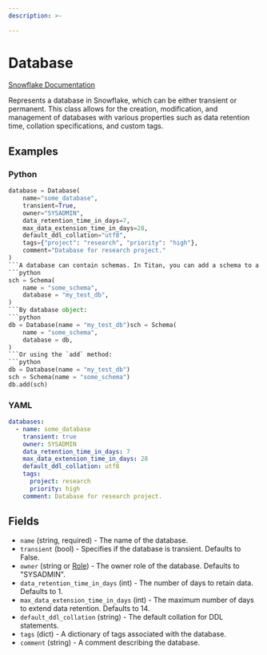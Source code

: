 ```yaml
---
description: >-
  
---
```


# Database

[Snowflake Documentation](https://docs.snowflake.com/en/sql-reference/sql/create-database.html)

Represents a database in Snowflake, which can be either transient or permanent. This class allows for the creation,
modification, and management of databases with various properties such as data retention time, collation specifications,
and custom tags.

## Examples

### Python

```python
database = Database(
    name="some_database",
    transient=True,
    owner="SYSADMIN",
    data_retention_time_in_days=7,
    max_data_extension_time_in_days=28,
    default_ddl_collation="utf8",
    tags={"project": "research", "priority": "high"},
    comment="Database for research project."
)
```A database can contain schemas. In Titan, you can add a schema to a database in several ways:For any resource, you can specify the container via kwargs.By database name:
```python
sch = Schema(
    name = "some_schema",
    database = "my_test_db",
)
```By database object:
```python
db = Database(name = "my_test_db")sch = Schema(
    name = "some_schema",
    database = db,
)
```Or using the `add` method:
```python
db = Database(name = "my_test_db")
sch = Schema(name = "some_schema")
db.add(sch)
```

### YAML

```yaml
databases:
  - name: some_database
    transient: true
    owner: SYSADMIN
    data_retention_time_in_days: 7
    max_data_extension_time_in_days: 28
    default_ddl_collation: utf8
    tags:
      project: research
      priority: high
    comment: Database for research project.
```

## Fields

* `name` (string, required) - The name of the database.
* `transient` (bool) - Specifies if the database is transient. Defaults to False.
* `owner` (string or [Role](role.md)) - The owner role of the database. Defaults to "SYSADMIN".
* `data_retention_time_in_days` (int) - The number of days to retain data. Defaults to 1.
* `max_data_extension_time_in_days` (int) - The maximum number of days to extend data retention. Defaults to 14.
* `default_ddl_collation` (string) - The default collation for DDL statements.
* `tags` (dict) - A dictionary of tags associated with the database.
* `comment` (string) - A comment describing the database.



